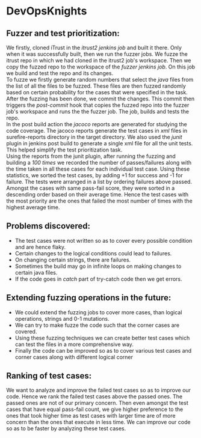 # DevOpsKnights

## Fuzzer and test prioritization:    
We firstly, cloned iTrust in the *itrust2 jenkins job* and built it there. Only when it was successfully built, then we run the fuzzer jobs. We fuzze the itrust repo in which we had cloned in the itrust2 job's workspace. Then we copy the fuzzed repo to the workspace of the *fuzzer jenkins job*. On this job we build and test the repo and its changes.   
To fuzze we firstly generate random numbers that select the *java* files from the list of all the files to be fuzzed. These files are then fuzzed randomly based on certain probability for the cases that were specified in the task.   
After the fuzzing has been done, we commit the changes. This commit then triggers the *post-commit* hook that copies the fuzzed repo into the fuzzer job's workspace and runs the the fuzzer job. The job, builds and tests the repo.   
In the post build action the *jacoco* reports are generated for studying the code coverage. The jacoco reports generate the test cases in *xml* files in surefire-reports directory in the target directory. We also used the *junit* plugin in jenkins post build to generate a single xml file for all the unit tests. This helped simplify the test prioritization task.   
Using the reports from the junit plugin, after running the fuzzing and building a *100 times* we recorded the number of passes/failures along with the time taken in all these cases for each individual test case. Using these statistics, we sorted the test cases, by adding +1 for success and -1 for failure. The tests were arranged in a list by ordering failures above passed. Amongst the cases with same pass-fail score, they were sorted in a descending order based on their average time. Hence the test cases with the most priority are the ones that failed the most number of times with the highest average time.   
   
## Problems discovered:    
- The test cases were not written so as to cover every possible condition and are hence flaky.  
- Certain changes to the logical conditions could lead to failures.   
- On changing certain strings, there are failures.
- Sometimes the build may go in infinite loops on making changes to certain java files.   
- If the code goes in *catch* part of try-catch code then we get errors.     
    
## Extending fuzzing operations in the future:  
- We could extend the fuzzing jobs to cover more cases, than logical operations, strings and 0-1 mutations.   
- We can try to make fuzze the code such that the corner cases are covered.  
- Using these fuzzing techniques we can create better test cases which can test the files in a more comprehensive way.   
- Finally the code can be improved so as to cover various test cases and corner cases along with different logical corner   
  
## Ranking of test cases:   
We want to analyze and improve the failed test cases so as to improve our code. Hence we rank the failed test cases above the passed ones. The passed ones are not of our primary concern. Then even amongst the test cases that have equal pass-fail count, we give higher preference to the ones that took higher time as test cases with larger time are of more concern than the ones that execute in less time. We can improve our code so as to be faster by analyzing these test cases. 
